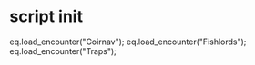 # script init





eq.load_encounter("Coirnav");
eq.load_encounter("Fishlords");
eq.load_encounter("Traps");
